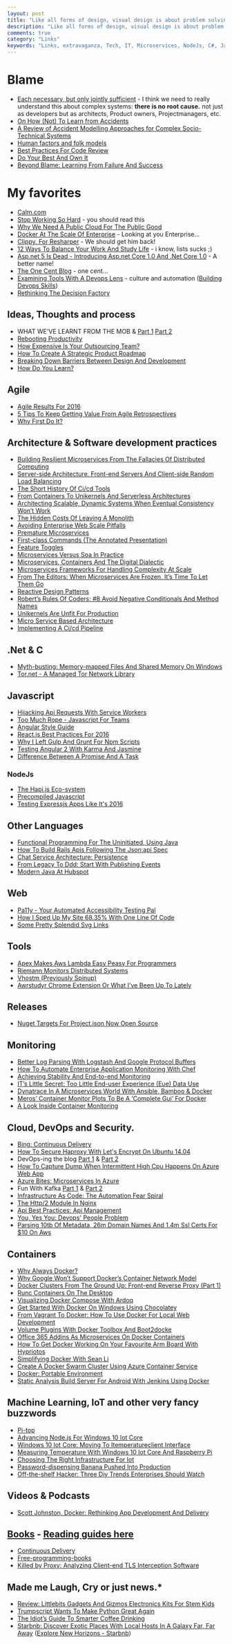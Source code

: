 ```yaml
---
layout: post
title: "Like all forms of design, visual design is about problem solving, not about personal preference or unsupported opinion."
description: "Like all forms of design, visual design is about problem solving, not about personal preference or unsupported opinion."
comments: true
category: "Links"
keywords: "Links, extravaganza, Tech, IT, Microservices, NodeJs, C#, Javascript, Solution architecture"
---
```

# Blame  #
 *   [Each necessary, but only jointly sufficient](http://www.kitchensoap.com/2012/02/10/each-necessary-but-only-jointly-sufficient/?platform=hootsuite) - I think we need to really understand this about complex systems: **there is no root cause.** not just as developers but as architects, Product owners, Projectmanagers, etc.
 * [On How (Not) To Learn from Accidents](http://www.uis.no/getfile.php/Konferanser/Presentasjoner/Ulykkesgransking%202010/EH_AcciLearn_short.pdf) 
 * [A Review of Accident Modelling Approaches for Complex Socio-Technical Systems](http://crpit.com/confpapers/CRPITV86Qureshi.pdf) 
 * [Human factors and folk models](http://sidneydekker.com/wp-content/uploads/2013/01/Folk-Models.pdf?platform=hootsuite)
 * [Best Practices For Code Review](https://smartbear.com/learn/code-review/best-practices-for-peer-code-review/)
 * [Do Your Best And Own It](http://pietschsoft.com/post/2016/01/19/Do-your-best-and-Own-it)
 * [Beyond Blame: Learning From Failure And Success](http://www.amazon.com/Beyond-Blame-Learning-Failure-Success/dp/1491906413)

# My favorites #
 * [Calm.com](http://www.calm.com/)
 * [Stop Working So Hard](https://glyph.twistedmatrix.com/2016/01/stop-working-so-hard.html) - you should read this
 * [Why We Need A Public Cloud For The Public Good](http://blogs.microsoft.com/blog/2016/01/19/why-we-need-a-public-cloud-for-the-public-good/) 
 * [Docker At The Scale Of Enterprise](https://www.linkedin.com/pulse/docker-scale-enterprise-darrell-breeden) - Looking at you Enterprise...
 * [Clippy. For Resharper](https://github.com/citizenmatt/resharper-clippy) - We should get him back!
 * [12 Ways To Balance Your Work And Study Life](http://blog.teamtreehouse.com/make-work-life-balance-happen) - i know, lists sucks ;)
 * [Asp.net 5 Is Dead - Introducing Asp.net Core 1.0 And .Net Core 1.0](http://www.hanselman.com/blog/ASPNET5IsDeadIntroducingASPNETCore10AndNETCore10.aspx) - A better name!
 * [The One Cent Blog](https://hugotunius.se/aws/cloudflare/web/2016/01/10/the-one-cent-blog.html) - one cent...
 * [Examining Tools With A Devops Lens](https://learn.chef.io/skills/tools-for-devops/) - culture and automation ([Building Devops Skills](https://learn.chef.io/skills/))
 * [Rethinking The Decision Factory](https://hbr.org/2013/10/rethinking-the-decision-factory)

## Ideas, Thoughts and process ##
 * WHAT WE'VE LEARNT FROM THE MOB & [Part 1](http://engineering.laterooms.com/what-weve-learnt-from-the-mob/) [Part 2](http://engineering.laterooms.com/what-weve-learnt-from-the-mob-pt2/)
 * [Rebooting Productivity](https://rail.merail.ca/posts/rebooting-productivity.html)
 * [How Expensive Is Your Outsourcing Team?](http://www.yegor256.com/2016/01/19/how-expensive-is-outsourcing.html)
 * [How To Create A Strategic Product Roadmap](http://blog.prolificinteractive.com/2016/01/18/how-to-create-a-strategic-product-roadmap/)
 * [Breaking Down Barriers Between Design And Development](https://hashrocket.com/blog/posts/breaking-down-barriers-between-design-and-development)
 * [How Do You Learn?](http://blogs.tedneward.com/post/how-do-you-learn/)

## Agile ##
 * [Agile Results For 2016](http://blogs.msdn.com/b/jmeier/archive/2016/01/19/agile-results-for-2016.aspx)
 * [5 Tips To Keep Getting Value From Agile Retrospectives](http://www.benlinders.com/2016/5-tips-to-keep-getting-value-from-retrospectives/)
 * [Why First Do It?](http://firstdoit.com/why-first-do-it/)

## Architecture & Software development practices ##
 * [Building Resilient Microservices From The Fallacies Of Distributed Computing](https://datawire.io/using-fallacies-of-distributed-computing-to-build-resilient-microservices/)
 * [Server-side Architecture. Front-end Servers And Client-side Random Load Balancing](http://highscalability.com/blog/2016/1/4/server-side-architecture-front-end-servers-and-client-side-r.html)
 * [The Short History Of Ci/cd Tools](http://technologyconversations.com/2016/01/14/the-short-history-of-cicd-tools/)
 * [From Containers To Unikernels And Serverless Architectures](http://thenewstack.io/continuum-containers-unikernels-serverless-architectures/)
 * [Architecting Scalable, Dynamic Systems When Eventual Consistency Won’t Work](http://www.infoq.com/news/2016/01/Scale-Without-Cache)
 * [The Hidden Costs Of Leaving A Monolith](https://blog.8thlight.com/mike-knepper/2016/01/20/hidden-costs-of-leaving-a-monolith.html)
 * [Avoiding Enterprise Web Scale Pitfalls](https://dzone.com/articles/ea-communique-avoiding-enterprise-web-scale-pitfal)
 * [Premature Microservices](http://www.javacodegeeks.com/2016/01/premature-microservices.html)
 * [First-class Commands (The Annotated Presentation)](http://raganwald.com/2016/01/19/command-pattern.html)
 * [Feature Toggles](http://martinfowler.com/articles/feature-toggles.html)
 * [Microservices Versus Soa In Practice](https://www.voxxed.com/blog/2016/01/microservices-versus-soa-practice/)
 * [​Microservices, Containers And The Digital Dialectic](http://wing.vc/blog/microservices-containers-and-the-digital-dialectic)
 * [Microservices Frameworks For Handling Complexity At Scale](http://thenewstack.io/cisco-microservices-frameworks-handling-complexity-scale/)
 * [From The Editors: When Microservices Are Frozen, It’s Time To Let Them Go](http://sdtimes.com/from-the-editors-when-microservices-are-frozen-its-time-to-let-them-go/)
 * [Reactive Design Patterns](https://tech.zalando.com/blog/reactive-design-patterns/)
 * [Robert’s Rules Of Coders: #8 Avoid Negative Conditionals And Method Names](http://www.codeproject.com/Articles/1073387/Robert-s-Rules-of-Coders-sharp-Avoid-Negative-Cond)
 * [Unikernels Are Unfit For Production](https://www.joyent.com/blog/unikernels-are-unfit-for-production)
 * [Micro Service Based Architecture](https://lostechies.com/gabrielschenker/2016/01/23/micro-service-based-architecture/)
 * [Implementing A Ci/cd Pipeline](https://lostechies.com/gabrielschenker/2016/01/23/implementing-a-cicd-pipeline/)

## **.Net & C** ##
 * [Myth-busting: Memory-mapped Files And Shared Memory On Windows](http://blogs.microsoft.co.il/sasha/2016/01/21/myth-busting-memory-mapped-files-and-shared-memory-on-windows/)
 * [Tor.net - A Managed Tor Network Library](http://www.codeproject.com/Articles/1072864/Tor-NET-A-managed-Tor-network-library)

## Javascript  ##
 * [Hijacking Api Requests With Service Workers](https://blog.superfeedr.com/hijacking-api-requests-service-worker/)
 * [Too Much Rope - Javascript For Teams](https://medium.com/medium-eng/too-much-rope-406af0a03d4e)
 * [Angular Style Guide](https://github.com/johnpapa/angular-styleguide)
 * [React.js Best Practices For 2016](https://blog.risingstack.com/react-js-best-practices-for-2016/)
 * [Why I Left Gulp And Grunt For Npm Scripts](http://www.bitnative.com/2016/01/18/why-i-left-gulp-and-grunt-for-npm-scripts/)
 * [Testing Angular 2 With Karma And Jasmine](http://twofuckingdevelopers.com/2016/01/testing-angular-2-with-karma-and-jasmine/)
 * [Difference Between A Promise And A Task](https://glebbahmutov.com/blog/difference-between-promise-and-task/)

### NodeJs ###
 * [The Hapi.js Eco-system](http://blog.yld.io/2016/01/19/the-hapi-js-eco-system/)
 * [Precompiled Javascript](https://glebbahmutov.com/blog/precompiled-javascript/)
 * [Testing Expressjs Apps Like It's 2016](http://nikolay.rocks/2016-01-22-testing-express-async)

## Other Languages  ##
 * [Functional Programming For The Uninitiated, Using Java](http://blogs.tedneward.com/post/functional-java/)
 * [How To Build Rails Apis Following The Json:api Spec](http://blog.codeship.com/the-json-api-spec/)
 * [Chat Service Architecture: Persistence](http://engineering.riotgames.com/news/chat-service-architecture-persistence)
 * [From Legacy To Ddd: Start With Publishing Events](http://blog.arkency.com/2016/01/from-legacy-to-ddd-start-with-publishing-events/)
 * [Modern Java At Hubspot](http://product.hubspot.com/blog/modern-java-at-hubspot)

## Web ##
 * [Pa11y - Your Automated Accessibility Testing Pal](http://pa11y.org/)
 * [How I Sped Up My Site 68.35% With One Line Of Code](http://ipullrank.com/how-i-sped-up-my-site-68-percent-with-one-line-of-code/)
 * [Some Pretty Splendid Svg Links](https://css-tricks.com/svg-funsville-links/)

## Tools ##
 * [Apex Makes Aws Lambda Easy Peasy For Programmers](http://thenewstack.io/apex-makes-aws-lambda-easy-peasy-programmers/)
 * [Riemann Monitors Distributed Systems](http://riemann.io/)
 * [Vhostm (Previously Spinup)](https://github.com/eatonphil/vhostm)
 * [Awrstudyr Chrome Extension Or What I've Been Up To Lately](http://red-team-design.com/awrstudyr-chrome-extension/)

## Releases ##
 * [Nuget Targets For Project.json Now Open Source](http://blog.nuget.org/20160119/nuget-targets.html)

## Monitoring ##
 * [Better Log Parsing With Logstash And Google Protocol Buffers](http://tech.trivago.com/2016/01/19/logstash_protobuf_codec/)
 * [How To Automate Enterprise Application Monitoring With Chef](http://apmblog.dynatrace.com/2016/01/19/automate-enterprise-application-monitoring-chef/)
 * [Achieving Stability And End-to-end Monitoring](http://www.eharmony.com/engineering/achieving-stability-and-end-to-end-monitoring/)
 * [IT’s Little Secret: Too Little End-user Experience (Eue) Data Use](http://apmblog.dynatrace.com/2016/01/20/too-little-end-user-experience-data-use/)
 * [Dynatrace In A Microservices World With Ansible, Bamboo & Docker](http://apmblog.dynatrace.com/2016/01/21/taming-the-whale-mastering-continuous-deployment-with-ansible-and-docker/)
 * [Meros’ Container Monitor Plots To Be A ‘Complete Gui’ For Docker](http://thenewstack.io/meros-container-monitoring-aims-high-public-beta/)
 * [A Look Inside Container Monitoring](http://thenewstack.io/look-inside-container-monitoring/)

## Cloud, DevOps and Security. ##
 * [Bing: Continuous Delivery](http://stories.visualstudio.com/bing-continuous-delivery/)
 * [How To Secure Haproxy With Let's Encrypt On Ubuntu 14.04](https://www.digitalocean.com/community/tutorials/how-to-secure-haproxy-with-let-s-encrypt-on-ubuntu-14-04)
 * DevOps-ing the blog [Part 1](http://blogs.tedneward.com/post/dev-ops-blog/) & [Part 2](http://blogs.tedneward.com/post/dev-opsing-the-blog-pt-2/)
 * [How To Capture Dump When Intermittent High Cpu Happens On Azure Web App](http://blogs.msdn.com/b/asiatech/archive/2016/01/21/how-to-capture-dump-when-intermittent-high-cpu-happens-on-azure-web-app.aspx)
 * [Azure Bites: Microservices In Azure](http://azureinsights.net/2016/01/21/microservices-in-azure/)
 * Fun With Kafka  [Part 1](http://tech.gc.com/adding-a-new-box-type-fun-with-kafka-1/) & [Part 2](http://tech.gc.com/adding-a-new-box-type-fun-with-kafka-2/)
 * [Infrastructure As Code: The Automation Fear Spiral](https://www.thoughtworks.com/insights/blog/infrastructure-code-automation-fear-spiral)
 * [The Http/2 Module In Nginx](https://www.nginx.com/blog/http2-module-nginx/)
 * [Api Best Practices: Api Management](https://dzone.com/articles/api-best-practices-api-management)
 * [You, Yes You: Devops' People Problem](http://www.theregister.co.uk/2016/01/15/devops_people_problem/)
 * [Parsing 10tb Of Metadata, 26m Domain Names And 1.4m Ssl Certs For $10 On Aws](http://blog.waleson.com/2016/01/parsing-10tb-of-metadata-26m-domains.html)

## Containers ##
 * [Why Always Docker?](http://pointlessramblings.com/posts/Why_Always_Docker/)
 * [Why Google Won’t Support Docker’s Container Network Model](http://thenewstack.io/google-wont-support-dockers-container-network-model/)
 * [Docker Clusters From The Ground Up: Front-end Reverse Proxy (Part 1)](https://developer.atlassian.com/blog/2016/01/docker-cluster-reverse-proxy-1/)
 * [Runc Containers On The Desktop](https://blog.jessfraz.com/post/runc-containers-on-the-desktop/)
 * [Visualizing Docker Compose With Ardoq](https://ardoq.com/visualizing-docker-compose/)
 * [Get Started With Docker On Windows Using Chocolatey](https://stefanscherer.github.io/get-started-with-docker-on-windows-using-chocolatey/)
 * [From Vagrant To Docker: How To Use Docker For Local Web Development](http://blog.osteel.me/posts/2015/12/18/from-vagrant-to-docker-how-to-use-docker-for-local-web-development.html)
 * [Volume Plugins With Docker Toolbox And Boot2docke](http://blog.emccode.com/2016/01/19/volume-plugins-with-docker-toolbox-and-boot2docker/)
 * [Office 365 Addins As Microservices On Docker Containers](https://spbreed.wordpress.com/2015/12/27/office-365-addins-as-microservices-on-docker-containers/)
 * [How To Get Docker Working On Your Favourite Arm Board With Hypriotos](http://blog.hypriot.com/post/how-to-get-docker-working-on-your-favourite-arm-board-with-hypriotos/)
 * [Simplifying Docker With Sean Li](http://softwareengineeringdaily.com/2016/01/05/simplifying-docker-with-sean-li/)
 * [Create A Docker Swarm Cluster Using Azure Container Service](https://blogs.msdn.microsoft.com/jcorioland/2016/01/14/create-a-docker-swarm-cluster-using-azure-container-service/)
 * [Docker: Portable Environment](http://scene-si.org/2016/01/14/docker-portable-environment/)
 * [Static Analysis Build Server For Android With Jenkins Using Docker](https://medium.com/@Rapchik/static-analysis-build-server-for-android-with-jenkins-using-docker-bda888d4b34e)

## Machine Learning, IoT and other very fancy buzzwords ##
 * [Pi-top](http://www.pi-top.com/)
 * [Advancing Node.js For Windows 10 Iot Core](https://blogs.windows.com/buildingapps/2016/01/20/advancing-node-js-for-windows-10-iot-core/)
 * [Windows 10 Iot Core: Moving To Itemperatureclient Interface](http://gunnarpeipman.com/2016/01/windows-10-iot-core-moving-to-itemperatureclient-interface/)
 * [Measuring Temperature With Windows 10 Iot Core And Raspberry Pi](http://gunnarpeipman.com/2016/01/measuring-temperature-with-windows-10-iot-core-and-raspberry-pi/)
 * [Choosing The Right Infrastructure For Iot](http://blog.memsql.com/iot-infrastructure/)
 * [Password-dispensing Banana Pushed Into Production](http://thenewstack.io/password-dispensing-banana-pushed-production/)
 * [Off-the-shelf Hacker: Three Diy Trends Enterprises Should Watch](http://thenewstack.io/off-shelf-hacker-three-diy-trends-enterprises-watch/)

## Videos & Podcasts ##
 * [Scott Johnston, Docker: Rethinking App Development And Delivery](http://thenewstack.io/docker-rethinking-development-delivery-environments/)

## [Books](#) - **[Reading guides here](#)**  ##
 * [Continuous Delivery](https://dzone.com/storage/assets/1007956-dzone-continuousdelivery2016.pdf)
 * [Free-programming-books](https://github.com/vhf/free-programming-books/blob/master/free-programming-books.md)
 * [Killed by Proxy: Analyzing Client-end TLS Interception Software](http://users.encs.concordia.ca/~mmannan/publications/ssl-interception-ndss2016.pdf)

## Made me Laugh, Cry or just news.* ##
 * [Review: Littlebits Gadgets And Gizmos Electronics Kits For Stem Kids](http://www.hanselman.com/blog/ReviewLittleBitsGadgetsAndGizmosElectronicsKitsForSTEMKids.aspx)
 * [Trumpscript Wants To Make Python Great Again](http://thenewstack.io/trumpscript-satirical-programming-language-will-make-python-great/)
 * [The Idiot’s Guide To Smarter Coffee Drinking](http://www.artofwellbeing.com/2015/09/01/making-coffee-habit-work-guide/)
 * [Starbnb: Discover Exotic Places With Local Hosts In A Galaxy Far, Far Away](https://viget.com/flourish/starbnb-discover-exotic-places-with-local-hosts-in-a-galaxy-far-far-away) ([Explore New Horizons - Starbnb](https://starbnb.co/))